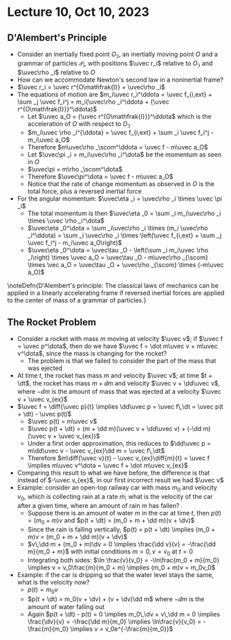 # Lecture 10, Oct 10, 2023

## D'Alembert's Principle

* Consider an inertially fixed point $O_\mathfrak{I}$, an inertially moving point $O$ and a grammar of particles $\mathcal P_i$, with positions $\uvec r_i$ relative to $O_\mathfrak{I}$ and $\uvec\rho _i$ relative to $O$
* How can we accommodate Newton's second law in a noninertial frame?
* $\uvec r_i = \uvec r^{O\mathfrak{I}} + \uvec\rho _i$
* The equations of motion are $m_i\uvec r_i^\ddota = \uvec f_{i,ext} + \sum _j \uvec f_i^j = m_i(\uvec\rho _i^\ddota + {\uvec r^{O\mathfrak{I}}}^\ddota)$
	* Let $\uvec a_O = {\uvec r^{O\mathfrak{I}}}^\ddota$ which is the acceleration of $O$ with respect to $O_\mathfrak{I}$
	* $m_i\uvec \rho _i^{\ddota} = \uvec f_{i,ext} + \sum _i \uvec f_i^j - m_i\uvec a_O$
	* Therefore $m\uvec\rho _\scom^\ddota = \uvec f - m\uvec a_O$
	* Let $\uvec\pi _i = m_i\uvec\rho _i^\dota$ be the momentum as seen in $O$
	* $\uvec\pi = m\rho _\scom^\dota$
	* Therefore $\uvec\pi^\dota = \uvec f - m\uvec a_O$
	* Notice that the rate of change momentum as observed in $O$ is the total force, plus a reversed inertial force
* For the angular momentum: $\uvec\eta _i = \uvec\rho _i \times \uvec \pi _i$
	* The total momentum is then $\uvec\eta _0 = \sum _i m_i\uvec\rho _i \times \uvec \rho _i^\dota$
	* $\uvec\eta _0^\dota = \sum _i\uvec\rho _i \times (m_i \uvec\rho _i^\ddota) = \sum _i \uvec\rho _i \times \left(\uvec f_{i,ext} + \sum _j \uvec f_i^j - m_i\uvec a_O\right)$
	* $\uvec\eta _0^\dota = \uvec\tau _O - \left(\sum _i m_i\uvec \rho _i\right) \times \uvec a_O = \uvec\tau _O - m\uvec\rho _{\scom} \times \vec a_O = \uvec\tau _O + \uvec\rho _{\scom} \times (-m\uvec a_O)$

\noteDefn{D'Alembert's principle: The classical laws of mechanics can be applied in a linearly accelerating frame if reversed inertial forces are applied to the center of mass of a grammar of particles.}

## The Rocket Problem

* Consider a rocket with mass $m$ moving at velocity $\uvec v$; if $\uvec f = \uvec p^\dota$, then do we have $\uvec f = \dot m\uvec v + m\uvec v^\dota$, since the mass is changing for the rocket?
	* The problem is that we failed to consider the part of the mass that was ejected
* At time $t$, the rocket has mass $m$ and velocity $\uvec v$; at time $t + \dt$, the rocket has mass $m + \dd m$ and velocity $\uvec v + \dd\uvec v$, where $-\dd m$ is the amount of mass that was ejected at a velocity $\uvec v + \uvec v_{ex}$
* $\uvec f = \diff{\uvec p}{t} \implies \dd\uvec p = \uvec f\,\dt = \uvec p(t + \dt) - \uvec p(t)$
	* $\uvec p(t) = m\uvec v$
	* $\uvec p(t + \dt) = (m + \dd m)(\uvec v + \dd\uvec v) + (-\dd m)(\uvec v + \uvec v_{ex})$
	* Under a first order approximation, this reduces to $\dd\uvec p = m\dd\uvec v - \uvec v_{ex}\dd m = \uvec f\,\dt$
	* Therefore $m\diff{\uvec v}{t} - \uvec v_{ex}\diff{m}{t} = \uvec f \implies m\uvec v^\dota = \uvec f + \dot m\uvec v_{ex}$
* Comparing this result to what we have before, the difference is that instead of $-\uvec v_{ex}$, in our first incorrect result we had $\uvec v$
* Example: consider an open-top railway car with mass $m_0$ and velocity $v_0$, which is collecting rain at a rate $\dot m$; what is the velocity of the car after a given time, where an amount of rain $m$ has fallen?
	* Suppose there is an amount of water $m$ in the car at time $t$, then $p(t) = (m_0 + m)v$ and $p(t + \dt) = (m_0 + m + \dd m)(v + \dv)$
	* Since the rain is falling vertically, $p(t) = p(t + \dt) \implies (m_0 + m)v = (m_0 + m + \dd m)(v + \dv)$
	* $v\,\dd m + (m_0 + m)\dv = 0 \implies \frac{\dd v}{v} = -\frac{\dd m}{m_0 + m}$ with initial conditions $m = 0, v = v_0$ at $t = 0$
	* Integrating both sides: $\ln \frac{v}{v_0} = -\ln\frac{m_0 + m}{m_0} \implies v = v_0\frac{m}{m_0 + m} \implies (m_0 + m)v = m_0v_0$
* Example: if the car is dripping so that the water level stays the same, what is the velocity now?
	* $p(t) = m_0v$
	* $p(t + \dt) = m_0(v + \dv) + (v + \dv)\dd m$ where $-\dd m$ is the amount of water falling out
	* Again $p(t + \dt) - p(t) = 0 \implies m_0\,\dv + v\,\dd m = 0 \implies \frac{\dv}{v} = -\frac{\dd m}{m_0} \implies \ln\frac{v}{v_0} = -\frac{m}{m_0} \implies v = v_0e^{-\frac{m}{m_0}}$

